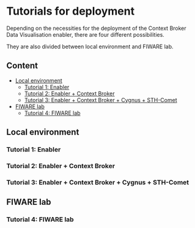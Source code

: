 # Tutorials for deployment

Depending on the necessities for the deployment of the Context Broker Data Visualisation enabler, there are four different possibilities.

They are also divided between local environment and FIWARE lab.

## Content

- [Local environment](#local-environment)
  - [Tutorial 1: Enabler](#tutorial-1:-enabler)
  - [Tutorial 2: Enabler + Context Broker](#tutorial-2:-enabler-+-context-broker)
  - [Tutorial 3: Enabler + Context Broker + Cygnus + STH-Comet](#tutorial-3:-enabler-+-context-broker-+-cygnus-+-sth-comet)
- [FIWARE lab](#fiware-lab)
  - [Tutorial 4: FIWARE lab](#tutorial-4:-fiware-lab)

## Local environment

### Tutorial 1: Enabler

### Tutorial 2: Enabler + Context Broker

### Tutorial 3: Enabler + Context Broker + Cygnus + STH-Comet

## FIWARE lab

### Tutorial 4: FIWARE lab